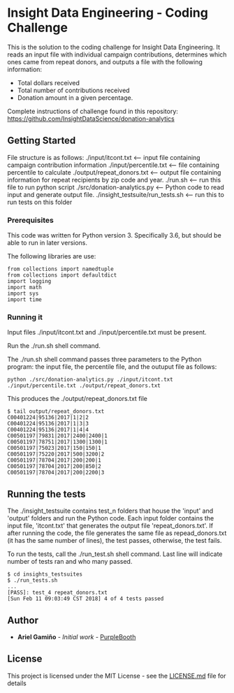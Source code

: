 # Insight Data Engineering - Coding Challenge

This is the solution to the coding challenge for Insight Data Engineering. It reads an input file with individual campaign contributions, determines which ones came from repeat donors, and outputs a file with the following information:

- Total dollars received
- Total number of contributions received
- Donation amount in a given percentage.

Complete instructions of challenge found in this repository: https://github.com/InsightDataScience/donation-analytics	

## Getting Started

File structure is as follows:
./input/itcont.txt <-- input file containing campaign contribution information
./input/percentile.txt <-- file containing percentile to calculate
./output/repeat_donors.txt <-- output file containing information for repeat recipients by zip code and year.
./run.sh <-- run this file to run python script
./src/donation-analytics.py <-- Python code to read input and generate output file.
./insight_testsuite/run_tests.sh <-- run this to run tests on this folder

### Prerequisites

This code was written for Python version 3. Specifically 3.6, but should be able to run in later versions. 

The following libraries are use:

```
from collections import namedtuple
from collections import defaultdict
import logging
import math
import sys
import time
```

### Running it

Input files ./input/itcont.txt and ./input/percentile.txt must be present.

Run the ./run.sh shell command.

The ./run.sh shell command passes three parameters to the Python program: the input file, the percentile file, and the outuput file as follows:

```
python ./src/donation-analytics.py ./input/itcont.txt ./input/percentile.txt ./output/repeat_donors.txt
```

This produces the ./output/repeat_donors.txt file
```
$ tail output/repeat_donors.txt 
C00401224|95136|2017|1|2|2
C00401224|95136|2017|1|3|3
C00401224|95136|2017|1|4|4
C00501197|79831|2017|2400|2400|1
C00501197|78751|2017|1300|1300|1
C00501197|75023|2017|150|150|1
C00501197|75220|2017|500|3200|2
C00501197|78704|2017|200|200|1
C00501197|78704|2017|200|850|2
C00501197|78704|2017|200|2200|3
```

## Running the tests

The ./insight_testsuite contains test_n folders that house the 'input' and 'output' folders and run the Python code.  Each input folder contains the input file, 'itcont.txt' that generates the output file 'repeat_donors.txt'.  If after running the code, the file generates the same file as repead_donors.txt (it has the same number of lines), the test passes, otherwise, the test fails. 

To run the tests, call the ./run_test.sh shell command. Last line will indicate number of tests ran and who many passed.

```
$ cd insights_testsuites
$ ./run_tests.sh
...
[PASS]: test_4 repeat_donors.txt
[Sun Feb 11 09:03:49 CST 2018] 4 of 4 tests passed
```
## Author

* **Ariel Gamiño** - *Initial work* - [PurpleBooth](https://github.com/arielgamino/)

## License

This project is licensed under the MIT License - see the [LICENSE.md](LICENSE.md) file for details
